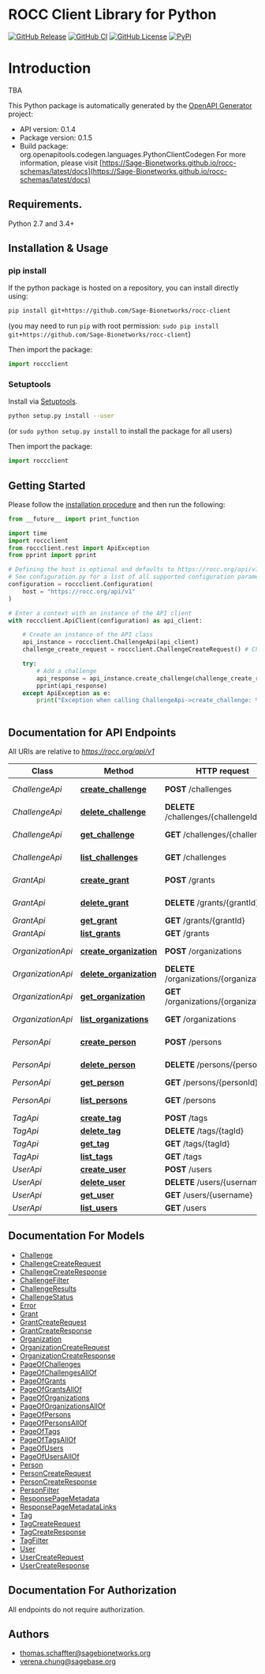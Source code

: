 # ROCC Client Library for Python

[![GitHub Release](https://img.shields.io/github/release/Sage-Bionetworks/rocc-client.svg?include_prereleases&color=94398d&labelColor=555555&logoColor=ffffff&style=for-the-badge&logo=github)](https://github.com/Sage-Bionetworks/rocc-client/releases)
[![GitHub CI](https://img.shields.io/github/workflow/status/Sage-Bionetworks/rocc-client/ci.svg?color=94398d&labelColor=555555&logoColor=ffffff&style=for-the-badge&logo=github)](https://github.com/Sage-Bionetworks/rocc-client)
[![GitHub License](https://img.shields.io/github/license/Sage-Bionetworks/rocc-client.svg?color=94398d&labelColor=555555&logoColor=ffffff&style=for-the-badge&logo=github)](https://github.com/Sage-Bionetworks/rocc-client)
[![PyPi](https://img.shields.io/pypi/v/rocc-client.svg?color=94398d&labelColor=555555&logoColor=ffffff&style=for-the-badge&label=PyPi&logo=PyPi)](https://pypi.org/project/rocc-client)

# Introduction
TBA


This Python package is automatically generated by the [OpenAPI Generator](https://openapi-generator.tech) project:

- API version: 0.1.4
- Package version: 0.1.5
- Build package: org.openapitools.codegen.languages.PythonClientCodegen
For more information, please visit [https://Sage-Bionetworks.github.io/rocc-schemas/latest/docs](https://Sage-Bionetworks.github.io/rocc-schemas/latest/docs)

## Requirements.

Python 2.7 and 3.4+

## Installation & Usage
### pip install

If the python package is hosted on a repository, you can install directly using:

```sh
pip install git+https://github.com/Sage-Bionetworks/rocc-client
```
(you may need to run `pip` with root permission: `sudo pip install git+https://github.com/Sage-Bionetworks/rocc-client`)

Then import the package:
```python
import roccclient
```

### Setuptools

Install via [Setuptools](http://pypi.python.org/pypi/setuptools).

```sh
python setup.py install --user
```
(or `sudo python setup.py install` to install the package for all users)

Then import the package:
```python
import roccclient
```

## Getting Started

Please follow the [installation procedure](#installation--usage) and then run the following:

```python
from __future__ import print_function

import time
import roccclient
from roccclient.rest import ApiException
from pprint import pprint

# Defining the host is optional and defaults to https://rocc.org/api/v1
# See configuration.py for a list of all supported configuration parameters.
configuration = roccclient.Configuration(
    host = "https://rocc.org/api/v1"
)

# Enter a context with an instance of the API client
with roccclient.ApiClient(configuration) as api_client:

    # Create an instance of the API class
    api_instance = roccclient.ChallengeApi(api_client)
    challenge_create_request = roccclient.ChallengeCreateRequest() # ChallengeCreateRequest |

    try:
        # Add a challenge
        api_response = api_instance.create_challenge(challenge_create_request)
        pprint(api_response)
    except ApiException as e:
        print("Exception when calling ChallengeApi->create_challenge: %s\n" % e)
    
```

## Documentation for API Endpoints

All URIs are relative to *https://rocc.org/api/v1*

Class | Method | HTTP request | Description
------------ | ------------- | ------------- | -------------
*ChallengeApi* | [**create_challenge**](docs/ChallengeApi.md#create_challenge) | **POST** /challenges | Add a challenge
*ChallengeApi* | [**delete_challenge**](docs/ChallengeApi.md#delete_challenge) | **DELETE** /challenges/{challengeId} | Delete a challenge
*ChallengeApi* | [**get_challenge**](docs/ChallengeApi.md#get_challenge) | **GET** /challenges/{challengeId} | Get a challenge
*ChallengeApi* | [**list_challenges**](docs/ChallengeApi.md#list_challenges) | **GET** /challenges | List all the challenges
*GrantApi* | [**create_grant**](docs/GrantApi.md#create_grant) | **POST** /grants | Create a grant
*GrantApi* | [**delete_grant**](docs/GrantApi.md#delete_grant) | **DELETE** /grants/{grantId} | Delete a grant
*GrantApi* | [**get_grant**](docs/GrantApi.md#get_grant) | **GET** /grants/{grantId} | Get a grant
*GrantApi* | [**list_grants**](docs/GrantApi.md#list_grants) | **GET** /grants | Get all grants
*OrganizationApi* | [**create_organization**](docs/OrganizationApi.md#create_organization) | **POST** /organizations | Create an organization
*OrganizationApi* | [**delete_organization**](docs/OrganizationApi.md#delete_organization) | **DELETE** /organizations/{organizationId} | Delete an organization
*OrganizationApi* | [**get_organization**](docs/OrganizationApi.md#get_organization) | **GET** /organizations/{organizationId} | Get an organization
*OrganizationApi* | [**list_organizations**](docs/OrganizationApi.md#list_organizations) | **GET** /organizations | Get all organizations
*PersonApi* | [**create_person**](docs/PersonApi.md#create_person) | **POST** /persons | Create a person
*PersonApi* | [**delete_person**](docs/PersonApi.md#delete_person) | **DELETE** /persons/{personId} | Delete a person
*PersonApi* | [**get_person**](docs/PersonApi.md#get_person) | **GET** /persons/{personId} | Get a person
*PersonApi* | [**list_persons**](docs/PersonApi.md#list_persons) | **GET** /persons | Get all persons
*TagApi* | [**create_tag**](docs/TagApi.md#create_tag) | **POST** /tags | Create a tag
*TagApi* | [**delete_tag**](docs/TagApi.md#delete_tag) | **DELETE** /tags/{tagId} | Delete a tag
*TagApi* | [**get_tag**](docs/TagApi.md#get_tag) | **GET** /tags/{tagId} | Get a tag
*TagApi* | [**list_tags**](docs/TagApi.md#list_tags) | **GET** /tags | Get all tags
*UserApi* | [**create_user**](docs/UserApi.md#create_user) | **POST** /users | Create a user
*UserApi* | [**delete_user**](docs/UserApi.md#delete_user) | **DELETE** /users/{username} | Delete a user
*UserApi* | [**get_user**](docs/UserApi.md#get_user) | **GET** /users/{username} | Get a user
*UserApi* | [**list_users**](docs/UserApi.md#list_users) | **GET** /users | Get all users


## Documentation For Models

 - [Challenge](docs/Challenge.md)
 - [ChallengeCreateRequest](docs/ChallengeCreateRequest.md)
 - [ChallengeCreateResponse](docs/ChallengeCreateResponse.md)
 - [ChallengeFilter](docs/ChallengeFilter.md)
 - [ChallengeResults](docs/ChallengeResults.md)
 - [ChallengeStatus](docs/ChallengeStatus.md)
 - [Error](docs/Error.md)
 - [Grant](docs/Grant.md)
 - [GrantCreateRequest](docs/GrantCreateRequest.md)
 - [GrantCreateResponse](docs/GrantCreateResponse.md)
 - [Organization](docs/Organization.md)
 - [OrganizationCreateRequest](docs/OrganizationCreateRequest.md)
 - [OrganizationCreateResponse](docs/OrganizationCreateResponse.md)
 - [PageOfChallenges](docs/PageOfChallenges.md)
 - [PageOfChallengesAllOf](docs/PageOfChallengesAllOf.md)
 - [PageOfGrants](docs/PageOfGrants.md)
 - [PageOfGrantsAllOf](docs/PageOfGrantsAllOf.md)
 - [PageOfOrganizations](docs/PageOfOrganizations.md)
 - [PageOfOrganizationsAllOf](docs/PageOfOrganizationsAllOf.md)
 - [PageOfPersons](docs/PageOfPersons.md)
 - [PageOfPersonsAllOf](docs/PageOfPersonsAllOf.md)
 - [PageOfTags](docs/PageOfTags.md)
 - [PageOfTagsAllOf](docs/PageOfTagsAllOf.md)
 - [PageOfUsers](docs/PageOfUsers.md)
 - [PageOfUsersAllOf](docs/PageOfUsersAllOf.md)
 - [Person](docs/Person.md)
 - [PersonCreateRequest](docs/PersonCreateRequest.md)
 - [PersonCreateResponse](docs/PersonCreateResponse.md)
 - [PersonFilter](docs/PersonFilter.md)
 - [ResponsePageMetadata](docs/ResponsePageMetadata.md)
 - [ResponsePageMetadataLinks](docs/ResponsePageMetadataLinks.md)
 - [Tag](docs/Tag.md)
 - [TagCreateRequest](docs/TagCreateRequest.md)
 - [TagCreateResponse](docs/TagCreateResponse.md)
 - [TagFilter](docs/TagFilter.md)
 - [User](docs/User.md)
 - [UserCreateRequest](docs/UserCreateRequest.md)
 - [UserCreateResponse](docs/UserCreateResponse.md)


## Documentation For Authorization

 All endpoints do not require authorization.

## Authors

- thomas.schaffter@sagebionetworks.org
- verena.chung@sagebase.org


